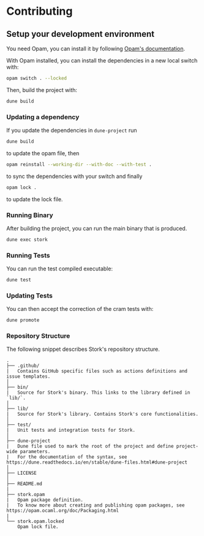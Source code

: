 # Contributing

## Setup your development environment

You need Opam, you can install it by following [Opam's documentation](https://opam.ocaml.org/doc/Install.html).

With Opam installed, you can install the dependencies in a new local switch with:

```bash
opam switch . --locked
```

Then, build the project with:

```bash
dune build
```

### Updating a dependency

If you update the dependencies in `dune-project` run

```bash
dune build
```

to update the opam file, then

```bash
opam reinstall --working-dir --with-doc --with-test .
```

to sync the dependencies with your switch and finally

```bash
opam lock .
```

to update the lock file.

### Running Binary

After building the project, you can run the main binary that is produced.

```bash
dune exec stork
```

### Running Tests

You can run the test compiled executable:

```bash
dune test
```

### Updating Tests

You can then accept the correction of the cram tests with:

```bash
dune promote
```

### Repository Structure

The following snippet describes Stork's repository structure.

```text
.
├── .github/
|   Contains GitHub specific files such as actions definitions and issue templates.
│
├── bin/
|   Source for Stork's binary. This links to the library defined in `lib/`.
│
├── lib/
|   Source for Stork's library. Contains Stork's core functionalities.
│
├── test/
|   Unit tests and integration tests for Stork.
│
├── dune-project
|   Dune file used to mark the root of the project and define project-wide parameters.
|   For the documentation of the syntax, see https://dune.readthedocs.io/en/stable/dune-files.html#dune-project
│
├── LICENSE
│
├── README.md
|
├── stork.opam
|   Opam package definition.
|   To know more about creating and publishing opam packages, see https://opam.ocaml.org/doc/Packaging.html
|
└── stork.opam.locked
    Opam lock file.
```
